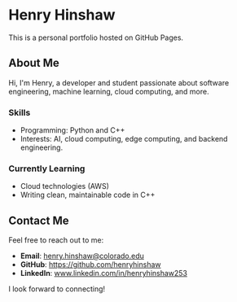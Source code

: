 # Henry Hinshaw

This is a personal portfolio hosted on GitHub Pages.

## About Me

Hi, I'm Henry, a developer and student passionate about software engineering, machine learning, cloud computing, and more.

### Skills
- Programming: Python and C++
- Interests: AI, cloud computing, edge computing, and backend engineering.

### Currently Learning
- Cloud technologies (AWS)
- Writing clean, maintainable code in C++

## Contact Me

Feel free to reach out to me:

- **Email**: henry.hinshaw@colorado.edu
- **GitHub**: https://github.com/henryhinshaw
- **LinkedIn**: www.linkedin.com/in/henryhinshaw253

I look forward to connecting!

